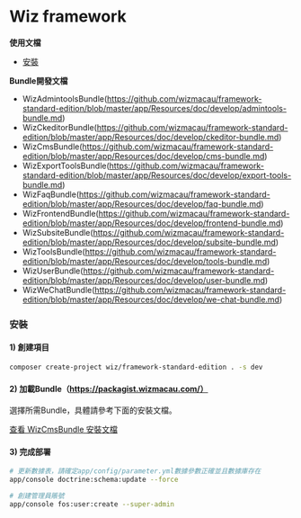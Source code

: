 Wiz framework
===================

**使用文檔**

* [安裝](#installation)

**Bundle開發文檔**

* WizAdmintoolsBundle(https://github.com/wizmacau/framework-standard-edition/blob/master/app/Resources/doc/develop/admintools-bundle.md)
* WizCkeditorBundle(https://github.com/wizmacau/framework-standard-edition/blob/master/app/Resources/doc/develop/ckeditor-bundle.md)
* WizCmsBundle(https://github.com/wizmacau/framework-standard-edition/blob/master/app/Resources/doc/develop/cms-bundle.md)
* WizExportToolsBundle(https://github.com/wizmacau/framework-standard-edition/blob/master/app/Resources/doc/develop/export-tools-bundle.md)
* WizFaqBundle(https://github.com/wizmacau/framework-standard-edition/blob/master/app/Resources/doc/develop/faq-bundle.md)
* WizFrontendBundle(https://github.com/wizmacau/framework-standard-edition/blob/master/app/Resources/doc/develop/frontend-bundle.md)
* WizSubsiteBundle(https://github.com/wizmacau/framework-standard-edition/blob/master/app/Resources/doc/develop/subsite-bundle.md)
* WizToolsBundle(https://github.com/wizmacau/framework-standard-edition/blob/master/app/Resources/doc/develop/tools-bundle.md)
* WizUserBundle(https://github.com/wizmacau/framework-standard-edition/blob/master/app/Resources/doc/develop/user-bundle.md)
* WizWeChatBundle(https://github.com/wizmacau/framework-standard-edition/blob/master/app/Resources/doc/develop/we-chat-bundle.md)

<a name="installation"></a>

### 安裝

#### 1) 創建項目

```bash
composer create-project wiz/framework-standard-edition . -s dev
```

#### 2) 加載Bundle（https://packagist.wizmacau.com/）

選擇所需Bundle，具體請參考下面的安裝文檔。

[查看 WizCmsBundle 安裝文檔](https://github.com/wizmacau/framework-standard-edition/blob/master/app/Resources/doc/install/cms-bundle.md)

#### 3) 完成部署

```bash
# 更新數據表，請確定app/config/parameter.yml數據參數正確並且數據庫存在
app/console doctrine:schema:update --force

# 創建管理員賬號
app/console fos:user:create --super-admin
```

